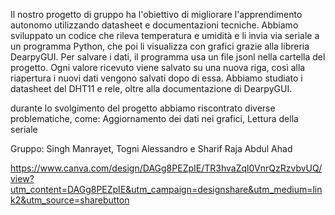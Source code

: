 Il nostro progetto di gruppo ha l'obiettivo di migliorare l'apprendimento autonomo utilizzando datasheet e documentazioni tecniche. 
Abbiamo sviluppato un codice che rileva temperatura e umidità e li invia via seriale a un programma Python, che poi li visualizza con grafici grazie alla libreria DearpyGUI.
Per salvare i dati, il programma usa un file jsonl nella cartella del progetto. Ogni valore ricevuto viene salvato su una nuova riga, così alla riapertura i nuovi dati vengono salvati dopo di essa.
Abbiamo studiato i datasheet del DHT11 e rele, oltre alla documentazione di DearpyGUI.

durante lo svolgimento del progetto abbiamo riscontrato diverse problematiche, come:
Aggiornamento dei dati nei grafici, Lettura della seriale


Gruppo: Singh Manrayet, Togni Alessandro e Sharif Raja Abdul Ahad

https://www.canva.com/design/DAGg8PEZpIE/TR3hvaZql0VnrQzRzvbvUQ/view?utm_content=DAGg8PEZpIE&utm_campaign=designshare&utm_medium=link2&utm_source=sharebutton
